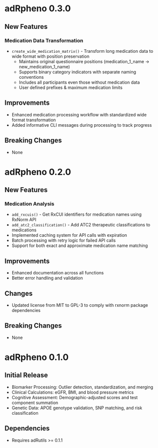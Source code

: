 # adRpheno 0.3.0

## New Features

### Medication Data Transformation
- `create_wide_medication_matrix()` - Transform long medication data to wide format with position preservation
  - Maintains original questionnaire positions (medication_1_name → new_medication_1_name)
  - Supports binary category indicators with separate naming conventions
  - Includes all participants even those without medication data
  - User defined prefixes & maximum medication limits

## Improvements
- Enhanced medication processing workflow with standardized wide format transformation
- Added informative CLI messages during processing to track progress

## Breaking Changes
- None

# adRpheno 0.2.0

## New Features

### Medication Analysis
- `add_rxcuis()` - Get RxCUI identifiers for medication names using RxNorm API
- `add_atc2_classification()` - Add ATC2 therapeutic classifications to medications
- Implemented caching system for API calls with expiration
- Batch processing with retry logic for failed API calls
- Support for both exact and approximate medication name matching

## Improvements
- Enhanced documentation across all functions
- Better error handling and validation

## Changes
- Updated license from MIT to GPL-3 to comply with rxnorm package dependencies

## Breaking Changes
- None 

# adRpheno 0.1.0

## Initial Release
* Biomarker Processing: Outlier detection, standardization, and merging
* Clinical Calculations: eGFR, BMI, and blood pressure metrics
* Cognitive Assessment: Demographic-adjusted scores and test component summation
* Genetic Data: APOE genotype validation, SNP matching, and risk classification

## Dependencies
* Requires adRutils >= 0.1.1
